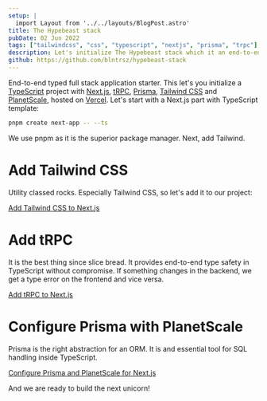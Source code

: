 ```yaml
---
setup: |
  import Layout from '../../layouts/BlogPost.astro'
title: The Hypebeast stack
pubDate: 02 Jun 2022
tags: ["tailwindcss", "css", "typescript", "nextjs", "prisma", "trpc"]
description: Let's initialize The Hypebeast stack which it an end-to-end typed full-stack TypeScript application.
github: https://github.com/blntrsz/hypebeast-stack
---
```


End-to-end typed full stack application starter. This let's you initialize a [TypeScript](https://www.typescriptlang.org/) project with [Next.js](https://nextjs.org/), [tRPC](https://trpc.io/), [Prisma](https://www.prisma.io/), [Tailwind CSS](https://tailwindcss.com/) and [PlanetScale](https://planetscale.com/), hosted on [Vercel](https://vercel.com/). Let's start with a Next.js part with TypeScript template:

```bash
pnpm create next-app -- --ts
```

We use pnpm as it is the superior package manager. Next, add Tailwind.

# Add Tailwind CSS

Utility classed rocks. Especially Tailwind CSS, so let's add it to our project:

[Add Tailwind CSS to Next.js](./add-tailwind-css-to-next-js)

# Add tRPC

It is the best thing since slice bread. It provides end-to-end type safety in TypeScript without compromise. If something changes in the backend, we get a type error on the frontend and vice versa.

[Add tRPC to Next.js](./add-trpc-to-next-js)

# Configure Prisma with PlanetScale

Prisma is the right abstraction for an ORM. It is and essential tool for SQL handling inside TypeScript.

[Configure Prisma and PlanetScale for Next.js](./configure-prisma-and-planetscape-for-next-js)

And we are ready to build the next unicorn!